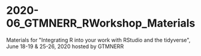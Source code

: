 # 2020-06_GTMNERR_RWorkshop_Materials
Materials for "Integrating R into your work with RStudio and the tidyverse", June 18-19 &amp; 25-26, 2020 hosted by GTMNERR
